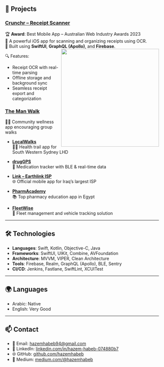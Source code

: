 ## 📱 Projects

### [Crunchr – Receipt Scanner](https://apps.apple.com/eg/app/crunchr-receipt-scanner/id1371850822)

🏆 **Award**: Best Mobile App – Australian Web Industry Awards 2023  
📲 A powerful iOS app for scanning and organizing receipts using OCR.  
🚀 Built using **SwiftUI**, **GraphQL (Apollo)**, and **Firebase**.  
<img align="right" src="projects/crunchr.gif" width="320"/>

🔍 Features:
- Receipt OCR with real-time parsing  
- Offline storage and background sync  
- Seamless receipt export and categorization  


### [The Man Walk](https://apps.apple.com/au/app/the-man-walk/id6478720710)  
  🏃‍♂️ Community wellness app encouraging group walks  

- [**LocalWalks**](https://apps.apple.com/au/app/the-man-walk/id6478720710)  
  🚶‍♂️ Health trail app for South Western Sydney LHD  

- [**drugGPS**](https://apps.apple.com/eg/app/id6467857173)  
  💊 Medication tracker with BLE & real-time data  

- [**Link – Earthlink ISP**](https://apps.apple.com/eg/app/id6467857173)  
  🌐 Official mobile app for Iraq’s largest ISP  

- [**PharmAcademy**](https://apps.apple.com/eg/app/pharmacademy/id1584663316)  
  📚 Top pharmacy education app in Egypt  

- [**FleetWise**](https://apps.apple.com/eg/app/fleetwise/id1589800910)  
  🚚 Fleet management and vehicle tracking solution  

---

## 🛠 Technologies

- **Languages**: Swift, Kotlin, Objective-C, Java  
- **Frameworks**: SwiftUI, UIKit, Combine, AVFoundation  
- **Architecture**: MVVM, VIPER, Clean Architecture  
- **Tools**: Firebase, Realm, GraphQL (Apollo), BLE, Sentry  
- **CI/CD**: Jenkins, Fastlane, SwiftLint, XCUITest  

---

## 🌍 Languages

- Arabic: Native  
- English: Very Good  

---

## 📫 Contact

- 📧 Email: [hazemhabeb94@gmail.com](mailto:hazemhabeb94@gmail.com)  
- 💼 LinkedIn: [linkedin.com/in/hazem-habeb-074880b7](https://linkedin.com/in/hazem-habeb-074880b7)  
- 🌐 GitHub: [github.com/hazemhabeb](https://github.com/hazemhabeb)  
- 📝 Medium: [medium.com/@hazemhabeb](https://medium.com/@hazemhabeb)

